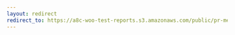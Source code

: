 ```yaml
---
layout: redirect
redirect_to: https://a8c-woo-test-reports.s3.amazonaws.com/public/pr-merge/45099/api/index.html
---
```

